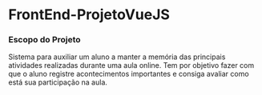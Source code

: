 # FrontEnd-ProjetoVueJS

### Escopo do Projeto
Sistema para auxiliar um aluno a manter a memória das principais atividades realizadas durante uma aula online.
Tem por objetivo fazer com que o aluno registre acontecimentos importantes e consiga avaliar como está sua participação na aula.

